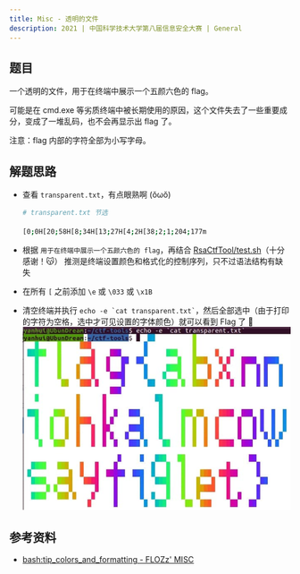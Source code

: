 ```yaml
---
title: Misc - 透明的文件
description: 2021 | 中国科学技术大学第八届信息安全大赛 | General
---
```


## 题目

一个透明的文件，用于在终端中展示一个五颜六色的 flag。

可能是在 cmd.exe 等劣质终端中被长期使用的原因，这个文件失去了一些重要成分，变成了一堆乱码，也不会再显示出 flag 了。

注意：flag 内部的字符全部为小写字母。

## 解题思路

- 查看 `transparent.txt`，有点眼熟啊 (ŏωŏ)
    ```bash
    # transparent.txt 节选

    [0;0H[20;58H[8;34H[13;27H[4;2H[38;2;1;204;177m
    ```

- 根据 `用于在终端中展示一个五颜六色的 flag`，再结合 [RsaCtfTool/test.sh](https://github.com/Ganapati/RsaCtfTool/blob/master/test.sh)（十分感谢！😽） 推测是终端设置颜色和格式化的控制序列，只不过语法结构有缺失
- 在所有 `[` 之前添加 `\e` 或 `\033` 或 `\x1B`
- 清空终端并执行 `` echo -e `cat transparent.txt` ``，然后全部选中（由于打印的字符为空格，选中才可见设置的字体颜色）就可以看到 Flag 了 🥳<br>
![flag{abxnniohkalmcowsayfiglet}](img/transparent_file01.jpg)

## 参考资料

- [bash:tip_colors_and_formatting - FLOZz' MISC](https://misc.flogisoft.com/bash/tip_colors_and_formatting)